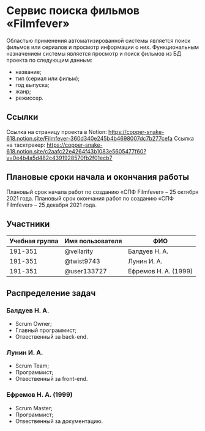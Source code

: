 # Сервис поиска фильмов «Filmfever»

Областью применения автоматизированной системы является поиск фильмов или сериалов и просмотр информации о них.
Функциональным назначением системы является просмотр и поиск фильмов из БД проекта по следующим данным:
- название;
- тип (сериал или фильм); 
- год выпуска;
- жанр;
- режиссер.

## Ссылки
Ссылка на страницу проекта в Notion: https://copper-snake-618.notion.site/Filmfever-360d340e245b4b4698007dc7b277cefa
Ссылка на тасктрекер: https://copper-snake-618.notion.site/c2aafc22e4264f43b1083e5605477f60?v=0e4b4a5d482c4391928570fb2f01ecb7

## Плановые сроки начала и окончания работы

Плановый срок начала работ по созданию «СПФ Filmfever» – 25 октября 2021 года. Плановый срок окончания работ по созданию «СПФ Filmfever» – 25 декабря 2021 года. 

## Участники

| Учебная группа | Имя пользователя | ФИО                      |
|----------------|------------------|--------------------------|
| 191-351        | @vellarity       | Балдуев Н. А.            |
| 191-351        | @twist9743       | Лунин И. А.              |
| 191-351        | @user133727      | Ефремов Н. А. (1999)     |

## Распределение задач

### Балдуев Н. А. 

* Scrum Owner;
* Главный программист;
* Отвественный за back-end.

### Лунин И. А.

* Scrum Team;
* Программист;
* Отвественный за front-end.

### Ефремов Н. А. (1999)

* Scrum Master;
* Программист;
* Отвественный за документацию.
